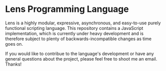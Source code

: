 # Lens Programming Language

Lens is a highly modular, expressive, asynchronous, and easy-to-use purely functional scripting language.
This repository contains a JavaScript implementation, which is currently under heavy development and is therefore subject to plenty of backwards-incompatible changes as time goes on.

If you would like to contribue to the language's development or have any general questions about the project, please feel free to shoot me an email. Thanks!
